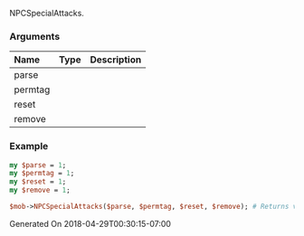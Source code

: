 NPCSpecialAttacks.
### Arguments
**Name**|**Type**|**Description**
:---|:---|:---
parse||
permtag||
reset||
remove||

### Example

```perl
my $parse = 1;
my $permtag = 1;
my $reset = 1;
my $remove = 1;

$mob->NPCSpecialAttacks($parse, $permtag, $reset, $remove); # Returns void
```


Generated On 2018-04-29T00:30:15-07:00